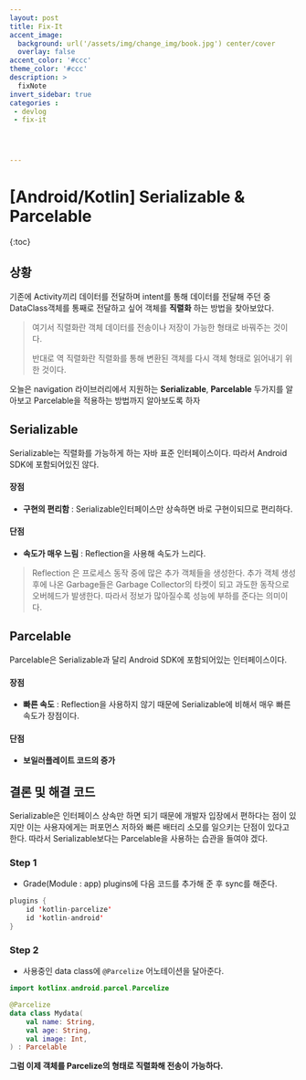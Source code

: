 ```yaml
---
layout: post
title: Fix-It
accent_image: 
  background: url('/assets/img/change_img/book.jpg') center/cover
  overlay: false
accent_color: '#ccc'
theme_color: '#ccc'
description: >
  fixNote
invert_sidebar: true
categories :
 - devlog
 - fix-it




---
```


# [Android/Kotlin] Serializable & Parcelable

{:toc}

## 상황

기존에 Activity끼리 데이터를 전달하며 intent를 통해 데이터를 전달해 주던 중 DataClass객체를 통째로 전달하고 싶어 객체를 **직렬화** 하는 방법을 찾아보았다.

> 여기서 직렬화란 객체 데이터를 전송이나 저장이 가능한 형태로 바꿔주는 것이다.
>
> 반대로 역 직렬화란 직렬화를 통해 변환된 객체를 다시 객체 형태로 읽어내기 위한 것이다. 

오늘은 navigation 라이브러리에서 지원하는 **Serializable**, **Parcelable** 두가지를 알아보고 Parcelable을 적용하는 방법까지 알아보도록 하자



## Serializable

Serializable는 직렬화를 가능하게 하는 자바 표준 인터페이스이다. 따라서 Android SDK에 포함되어있진 않다.

#### 장점

- **구현의 편리함** : Serializable인터페이스만 상속하면 바로 구현이되므로 편리하다.

#### 단점

- **속도가 매우 느림** : Reflection을 사용해 속도가 느리다.

> Reflection 은 프로세스 동작 중에 많은 추가 객체들을 생성한다. 
> 추가 객체 생성 후에 나온 Garbage들은 Garbage Collector의 타켓이 되고 과도한 동작으로 오버헤드가 발생한다.
> 따라서 정보가 많아질수록 성능에 부하를 준다는 의미이다.



## Parcelable

Parcelable은 Serializable과 달리 Android SDK에 포함되어있는 인터페이스이다.

#### 장점

- **빠른 속도** : Reflection을 사용하지 않기 때문에 Serializable에 비해서 매우 빠른 속도가 장점이다.

#### 단점

- **보일러플레이트 코드의 증가**



## 결론 및 해결 코드

Serializable은 인터페이스 상속만 하면 되기 때문에 개발자 입장에서 편하다는 점이 있지만 이는 사용자에게는 퍼포먼스 저하와 빠른 배터리 소모를 일으키는 단점이 있다고 한다. 따라서 Serializable보다는 Parcelable을 사용하는 습관을 들여야 겠다.

### Step 1 

- Grade(Module : app) plugins에 다음 코드를 추가해 준 후 sync를 해준다.

```kotlin
plugins {
    id 'kotlin-parcelize'
    id 'kotlin-android'
}
```

### Step 2

- 사용중인 data class에 `@Parcelize` 어노테이션을 달아준다.

```kotlin
import kotlinx.android.parcel.Parcelize

@Parcelize
data class Mydata(
    val name: String,
    val age: String,
    val image: Int,
) : Parcelable
```

**그럼 이제 객체를 Parcelize의 형태로 직렬화해 전송이 가능하다.**

